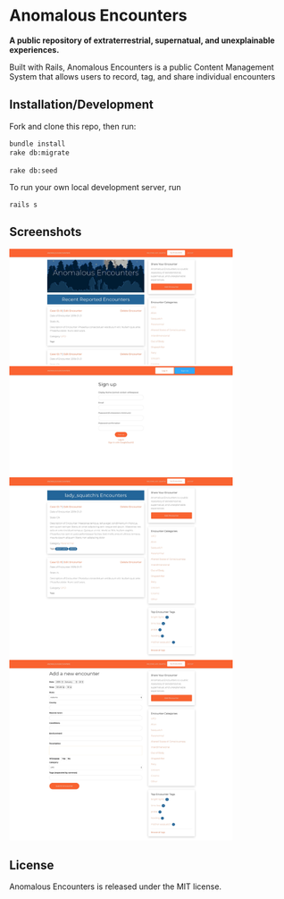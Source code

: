# Anomalous Encounters

**A public repository of extraterrestrial, supernatual, and unexplainable experiences.**

Built with Rails, Anomalous Encounters is a public Content Management System that allows users to record, tag, and share individual encounters

## Installation/Development
Fork and clone this repo, then run:
```
bundle install
rake db:migrate

rake db:seed
```

To run your own local development server, run

```
rails s
```

## Screenshots
<div class="d-inline-block">
  <img src="app/assets/images/index.jpg" alt="root-path" width="400"/>
</div>
<div class="d-inline-block">
  <img src="app/assets/images/sign-up.jpg" alt="sign-up.html.erb" width="400"/>
</div>
<div class="d-inline-block">
  <img src="app/assets/images/user-index.jpg" alt="user-index.html.erb" width="400"/>
</div>
<div class="d-inline-block">
  <img src="app/assets/images/create.jpg" alt="create.html.erb" width="400"/>
</div>








## License
Anomalous Encounters is released under the MIT license.
